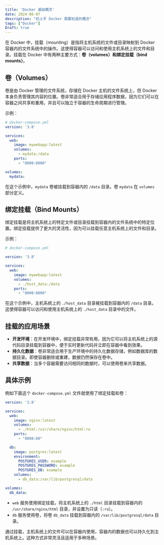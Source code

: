 ```yaml
---
title: 'Docker 基础概念'
date: 2024-06-07
description: "初上手 Docker 需要知道的概念"
tags: ["Docker"]
Draft: true
---
```


在 Docker 中，挂载（mounting）是指将主机系统的文件或目录映射到 Docker 容器内的文件系统中的操作。这使得容器可以访问和使用主机系统上的文件和目录。挂载在 Docker 中有两种主要方式：**卷（volumes）**和**绑定挂载（bind mounts）**。

## 卷（Volumes）

卷是由 Docker 管理的文件系统，存储在 Docker 主机的文件系统上，但 Docker 本身负责管理其内容的位置。卷非常适合用于存储应用程序数据，因为它们可以在容器之间共享和重用，并且可以独立于容器的生命周期进行管理。

示例：

```yml
# docker-compose.yml
version: '3.8'

services:
  web:
    image: mywebapp:latest
    volumes:
      - mydata:/data
    ports:
      - "8000:8000"

volumes:
  mydata:
```

在这个示例中，`mydata` 卷被挂载到容器内的 `/data` 目录。卷 `mydata` 在 `volumes` 部分定义。

## 绑定挂载（Bind Mounts）

绑定挂载是将主机系统上的特定文件或目录挂载到容器内的文件系统中的特定位置。绑定挂载提供了更大的灵活性，因为可以挂载任意主机系统上的文件和目录。

示例：

```yml
# docker-compose.yml

version: '3.8'

services:
  web:
    image: mywebapp:latest
    volumes:
      - ./host_data:/data
    ports:
      - "8000:8000"
```

在这个示例中，主机系统上的 `./host_data` 目录被挂载到容器内的 `/data` 目录。这使得容器可以访问和使用主机系统上的 `./host_data` 目录中的文件。

## 挂载的应用场景

- **开发环境**：在开发环境中，绑定挂载非常有用，因为它可以将主机系统上的源代码目录挂载到容器中，便于实时更新代码并立即在容器中看到效果。
- **持久化数据**：卷非常适合用于生产环境中的持久化数据存储，例如数据库的数据目录。即使容器删除或重建，数据仍然保存在卷中。
- **共享数据**：当多个容器需要访问相同的数据时，可以使用卷来共享数据。

## 具体示例

例如下面这个 `docker-compose.yml` 文件就使用了绑定挂载和卷：

```yaml
version: '3.8'

services:
  web:
    image: nginx:latest
    volumes:
      - ./html:/usr/share/nginx/html:ro
    ports:
      - "8080:80"

  db:
    image: postgres:latest
    environment:
      POSTGRES_USER: example
      POSTGRES_PASSWORD: example
      POSTGRES_DB: example
    volumes:
      - db_data:/var/lib/postgresql/data

volumes:
  db_data:
```

- `web` 服务使用绑定挂载，将主机系统上的 `./html` 目录挂载到容器内的 `/usr/share/nginx/html` 目录，并设置为只读（`:ro`）。
- `db` 服务使用卷，将卷 `db_data` 挂载到容器内的 `/var/lib/postgresql/data` 目录。

通过挂载，主机系统上的文件可以在容器内使用，容器内的数据也可以持久化到主机系统上。这种方式非常灵活且适用于多种场景。